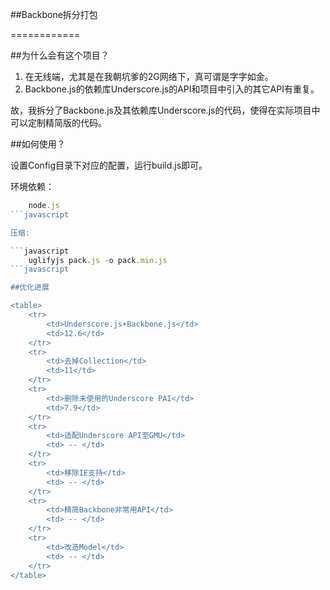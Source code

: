 ##Backbone拆分打包============##为什么会有这个项目？1. 在无线端，尤其是在我朝坑爹的2G网络下，真可谓是字字如金。2. Backbone.js的依赖库Underscore.js的API和项目中引入的其它API有重复。故，我拆分了Backbone.js及其依赖库Underscore.js的代码，使得在实际项目中可以定制精简版的代码。##如何使用？设置Config目录下对应的配置，运行build.js即可。环境依赖：```javascript    node.js```javascript压缩:```javascript    uglifyjs pack.js -o pack.min.js```javascript##优化进展<table>    <tr>        <td>Underscore.js+Backbone.js</td>        <td>12.6</td>    </tr>    <tr>        <td>去掉Collection</td>        <td>11</td>    </tr>    <tr>        <td>删除未使用的Underscore PAI</td>        <td>7.9</td>    </tr>    <tr>        <td>适配Underscore API至GMU</td>        <td> -- </td>    </tr>    <tr>        <td>移除IE支持</td>        <td> -- </td>    </tr>    <tr>        <td>精简Backbone非常用API</td>        <td> -- </td>    </tr>    <tr>        <td>改造Model</td>        <td> -- </td>    </tr></table>